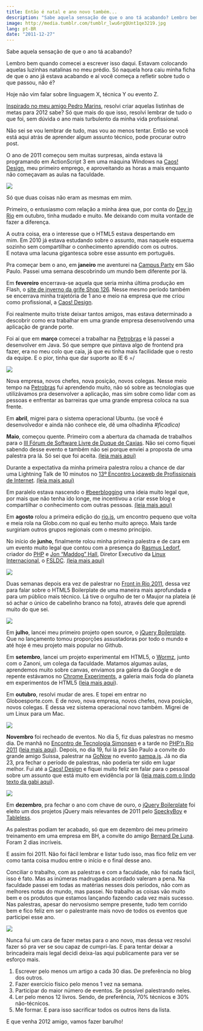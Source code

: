 ```yaml
---
title: Então é natal e ano novo também...
description: "Sabe aquela sensação de que o ano tá acabando? Lembro bem quando comecei a escrever isso daqui. Estavam colocando aquelas luzinhas natalinas no meu prédio. Só naquela hora caiu minha ficha de que o ano já estava acabando e aí você começa a refletir sobre tudo o que passou, não é?"
image: http://media.tumblr.com/tumblr_lwu6rgQUnt1qe3219.jpg
lang: pt-BR
date: "2011-12-27"
---
```


Sabe aquela sensação de que o ano tá acabando?

Lembro bem quando comecei a escrever isso daqui. Estavam colocando aquelas luzinhas natalinas no meu prédio. Só naquela hora caiu minha ficha de que o ano já estava acabando e aí você começa a refletir sobre tudo o que passou, não é?

Hoje não vim falar sobre linguagem X, técnica Y ou evento Z.

[Inspirado no meu amigo Pedro Marins](http://pedromarins.com/metas-para-2011-2/), resolvi criar aquelas listinhas de metas para 2012 sabe? Só que mais do que isso, resolvi lembrar de tudo o que foi, sem dúvida o ano mais turbulento da minha vida profissional.

Não sei se vou lembrar de tudo, mas vou ao menos tentar. Então se você está aqui atrás de aprender algum assunto técnico, pode procurar outro post.

<!-- more -->

O ano de 2011 começou sem muitas surpresas, ainda estava lá programando em ActionScript 3 em uma máquina Windows na [Caos! Design](http://caosdesign.com.br), meu primeiro emprego, e aproveitando as horas a mais enquanto não começavam as aulas na faculdade.

![](http://media.tumblr.com/tumblr_lwv5x2YSIR1qe3219.jpg)

Só que duas coisas não eram as mesmas em mim.

Primeiro, o entusiasmo com relação a minha área que, por conta do [Dev in Rio](http://www.devinrio.com.br/2010) em outubro, tinha mudado e muito. Me deixando com muita vontade de fazer a diferença.

A outra coisa, era o interesse que o HTML5 estava despertando em mim. Em 2010 já estava estudando sobre o assunto, mas naquele esquema sozinho sem compartilhar o conhecimento aprendido com os outros. E notava uma lacuna gigantesca sobre esse assunto em português.

Pra começar bem o ano, em **janeiro** me aventurei na [Campus Party](http://www.campus-party.com.br/2011/index.html) em São Paulo. Passei uma semana descobrindo um mundo bem diferente por lá.

Em **fevereiro** encerrava-se aquela que seria minha última produção em Flash, o [site de inverno da grife Shop 126](http://www.shop126.com.br/inverno2011/). Nesse mesmo período também se encerrava minha trajetória de 1 ano e meio na empresa que me criou como profissional, a [Caos! Design](http://caosdesign.com.br).

Foi realmente muito triste deixar tantos amigos, mas estava determinado a descobrir como era trabalhar em uma grande empresa desenvolvendo uma aplicação de grande porte.

Foi aí que em **março** comecei a trabalhar na [Petrobras](http://petrobras.com.br/pt/) e lá passei a desenvolver em Java. Só que sempre que pintava algo de frontend pra fazer, era no meu colo que caia, já que eu tinha mais facilidade que o resto da equipe. E o pior, tinha que dar suporte ao IE 6 =/

![](http://media.tumblr.com/tumblr_lwv65mKy7d1qe3219.jpg)

Nova empresa, novos chefes, nova posição, novos colegas. Nesse meio tempo na [Petrobras](http://petrobras.com.br/pt/) fui aprendendo muito, não só sobre as tecnologias que utilizávamos pra desenvolver a aplicação, mas sim sobre como lidar com as pessoas e enfrentar as barreiras que uma grande empresa coloca na sua frente.

Em **abril**, migrei para o sistema operacional Ubuntu. (se você é desenvolvedor e ainda não conhece ele, dê uma olhadinha *#ficadica)*

**Maio**, começou quente. Primeiro com a abertura da chamada de trabalhos para o [III Fórum de Software Livre de Duque de Caxias](http://forumsoftwarelivre.com.br/2011/). Não sei como fiquei sabendo desse evento e também não sei porque enviei a proposta de uma palestra pra lá. Só sei que foi aceita. [(leia mais aqui)](/relato-iii-fsldc)

Durante a expectativa da minha primeira palestra rolou a chance de dar uma Lightning Talk de 10 minutos no [13º Encontro Locaweb de Profissionais de Internet](http://www.locaweb.com.br/encontro). [(leia mais aqui)](/relato-13elw-edted-e-mais)

Em paralelo estava nascendo o [#beerblogging](http://beerblogging.org/) uma ideia muito legal que, por mais que não tenha ido longe, me incentivou a criar esse blog e compartilhar o conhecimento com outras pessoas. [(leia mais aqui)](/hello-world)

Em **agosto** rolou a primeira edição do [rio.js](http://riojs.org/), um encontro pequeno que volta e meia rola na Globo.com no qual eu tenho muito apreço. Mais tarde surgiriam outros grupos regionais com o mesmo princípio.

No início de **junho**, finalmente rolou minha primeira palestra e de cara em um evento muito legal que contou com a presença do [Rasmus Ledorf](http://pt.wikipedia.org/wiki/Rasmus_Lerdorf), criador do [PHP](http://br.php.net/) e [Jon “Maddog” Hall](http://pt.wikipedia.org/wiki/Jon_Hall), Diretor Executivo da [Linux Internacional](http://pt.wikipedia.org/wiki/Linux_International), o [FSLDC](http://forumsoftwarelivre.com.br/2011/). [(leia mais aqui)](/relato-iii-fsldc)

![](http://media.tumblr.com/tumblr_lwv68rZsbv1qe3219.jpg)

Duas semanas depois era vez de palestrar no [Front in Rio 2011](/relato-iii-fsldc), dessa vez para falar sobre o HTML5 Boilerplate de uma maneira mais aprofundada e para um público mais técnico. Lá tive o orgulho de ter o Maujor na plateia (é só achar o único de cabelinho branco na foto), através dele que aprendi muito do que sei.

![](http://media.tumblr.com/tumblr_lwv6athH6o1qe3219.jpg)

Em **julho**, lancei meu primeiro projeto open source, o [jQuery Boilerplate](http://jqueryboilerplate.com/). Que no lançamento tomou proporções assustadoras por todo o mundo e até hoje é meu projeto mais popular no Github.

Em **setembro**, lancei um projeto experimental em HTML5, o [Wormz](http://html5-pro.com/wormz/), junto com o Zanoni, um colega da faculdade. Matamos algumas aulas, aprendemos muito sobre canvas, enviamos pra galera da Google e de repente estávamos no [Chrome Experiments](http://www.chromeexperiments.com/detail/wormz/), a galeria mais foda do planeta em experimentos de HTML5 ([leia mais aqui](/senhoras-e-senhores-apresento-lhes-wormz)).

Em **outubro**, resolvi mudar de ares. E topei em entrar no Globoesporte.com. E de novo, nova empresa, novos chefes, nova posição, novos colegas. E dessa vez sistema operacional novo também. Migrei de um Linux para um Mac.

![](http://media.tumblr.com/tumblr_lwv70iddct1qe3219.jpg)

**Novembro** foi recheado de eventos. No dia 5, fiz duas palestras no mesmo dia. De manhã no [Encontro de Tecnologia Simonsen](http://www.simonsen.br/ets/) e a tarde no [PHP’n Rio 2011](http://phpnrio.com.br/) ([leia mais aqui](/como-usar-html5-sem-uma-maquina-do-tempo)). Depois, no dia 19, fui lá pra São Paulo a convite do grande amigo Suissa, palestrar na [GoNow](http://www.gonow.com.br/blog/2011/11/25/html5-web-semantica-que-chegou-para-ficar/) no evento [sampa.js](http://sampajs.com/). Já no dia 23, pra fechar o período de palestras, não poderia ter sido em lugar melhor. Fui até a [Caos! Design](http://Caos!%20Design) e fiquei muito feliz em falar para o pessoal sobre um assunto que está muito em evidência por lá ([leia mais com o lindo texto da gabi aqui](http://www.blog.caosdesign.com.br/convescote-novembro-trailer-de-livro-e-html5)).

![](http://media.tumblr.com/tumblr_lwv74beQHI1qe3219.jpg)

Em **dezembro**, pra fechar o ano com chave de ouro, o [jQuery Boilerplate](http://jqueryboilerplate.com) foi eleito um dos projetos jQuery mais relevantes de 2011 pelo [SpeckyBoy](http://speckyboy.com/2011/12/07/the-50-most-useful-jquery-plugins-from-2011/) e [Tableless](http://tableless.com.br/20-plugins-jquery-que-marcaram-2011/).

As palestras podiam ter acabado, só que em dezembro dei meu primeiro treinamento em uma empresa em BH, a convite do amigo [Bernard De Luna](http://bernarddeluna.com/). Foram 2 dias incríveis.

E assim foi 2011. Não foi fácil lembrar e listar tudo isso, mas fico feliz em ver como tanta coisa mudou entre o início e o final desse ano.

Conciliar o trabalho, com as palestras e com a faculdade, não foi nada fácil, isso é fato. Mas as inúmeras madrugadas acordado valeram a pena. Na faculdade passei em todas as matérias nesses dois períodos, não com as melhores notas do mundo, mas passei. No trabalho as coisas vão muito bem e os produtos que estamos lançando fazendo cada vez mais sucesso. Nas palestras, apesar do nervosismo sempre presente, tudo tem corrido bem e fico feliz em ser o palestrante mais novo de todos os eventos que participei esse ano.

![](http://media.tumblr.com/tumblr_lwu3r0fpvJ1qe3219.jpg)

Nunca fui um cara de fazer metas para o ano novo, mas dessa vez resolvi fazer só pra ver se sou capaz de cumpri-las. E para tentar deixar a brincadeira mais legal decidi deixa-las aqui publicamente para ver se esforço mais.

1. Escrever pelo menos um artigo a cada 30 dias. De preferência no blog dos outros.
2. Fazer exercício físico pelo menos 1 vez na semana.
3. Participar do maior número de eventos. Se possível palestrando neles.
4. Ler pelo menos 12 livros. Sendo, de preferência, 70% técnicos e 30% não-técnicos.
5. Me formar. E para isso sacrificar todos os outros itens da lista.

E que venha 2012 amigo, vamos fazer barulho!
